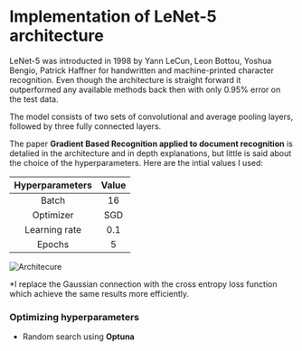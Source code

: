 # Implementation of LeNet-5 architecture

LeNet-5 was introducted in 1998 by Yann LeCun, Leon Bottou, Yoshua Bengio, Patrick Haffner for handwritten and machine-printed character recognition. Even though the architecture is straight forward it outperformed any available methods back then with only 0.95% error on the test data. 

The model consists of two sets of convolutional and average pooling layers, followed by three fully connected layers. 

The paper __Gradient Based Recognition applied to document recognition__ is detalied in the architecture and in depth explanations, but little is said about the choice of the hyperparameters. Here are the intial values I used:

| Hyperparameters | Value| 
|:---------------:|:----:|
| Batch           | 16   |
| Optimizer       | SGD  |
| Learning rate   | 0.1 |
| Epochs          | 5   |

 ![Architecure](https://github.com/maciejbalawejder/DeepLearning-collection/blob/main/ConvNets/LeNet/figures/architecture.png) 
 
 *I replace the Gaussian connection with the cross entropy loss function which achieve the same results more efficiently.

### Optimizing hyperparameters 
- Random search using __Optuna__
